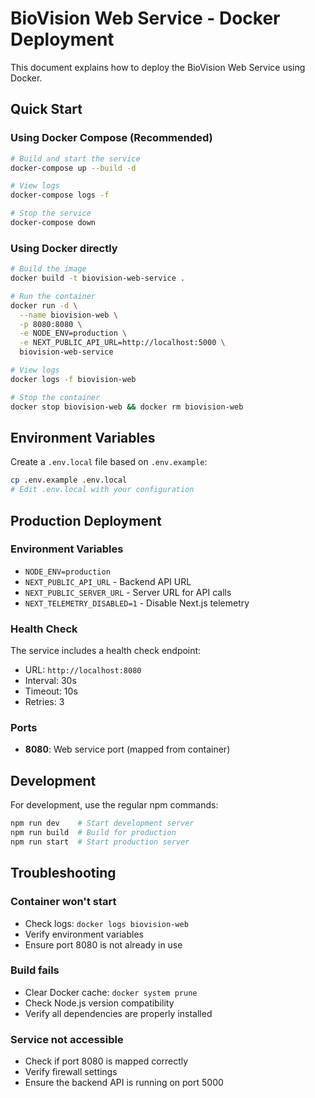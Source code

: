 # BioVision Web Service - Docker Deployment

This document explains how to deploy the BioVision Web Service using Docker.

## Quick Start

### Using Docker Compose (Recommended)

```bash
# Build and start the service
docker-compose up --build -d

# View logs
docker-compose logs -f

# Stop the service
docker-compose down
```

### Using Docker directly

```bash
# Build the image
docker build -t biovision-web-service .

# Run the container
docker run -d \
  --name biovision-web \
  -p 8080:8080 \
  -e NODE_ENV=production \
  -e NEXT_PUBLIC_API_URL=http://localhost:5000 \
  biovision-web-service

# View logs
docker logs -f biovision-web

# Stop the container
docker stop biovision-web && docker rm biovision-web
```

## Environment Variables

Create a `.env.local` file based on `.env.example`:

```bash
cp .env.example .env.local
# Edit .env.local with your configuration
```

## Production Deployment

### Environment Variables

- `NODE_ENV=production`
- `NEXT_PUBLIC_API_URL` - Backend API URL
- `NEXT_PUBLIC_SERVER_URL` - Server URL for API calls
- `NEXT_TELEMETRY_DISABLED=1` - Disable Next.js telemetry

### Health Check

The service includes a health check endpoint:
- URL: `http://localhost:8080`
- Interval: 30s
- Timeout: 10s
- Retries: 3

### Ports

- **8080**: Web service port (mapped from container)

## Development

For development, use the regular npm commands:

```bash
npm run dev    # Start development server
npm run build  # Build for production
npm run start  # Start production server
```

## Troubleshooting

### Container won't start
- Check logs: `docker logs biovision-web`
- Verify environment variables
- Ensure port 8080 is not already in use

### Build fails
- Clear Docker cache: `docker system prune`
- Check Node.js version compatibility
- Verify all dependencies are properly installed

### Service not accessible
- Check if port 8080 is mapped correctly
- Verify firewall settings
- Ensure the backend API is running on port 5000